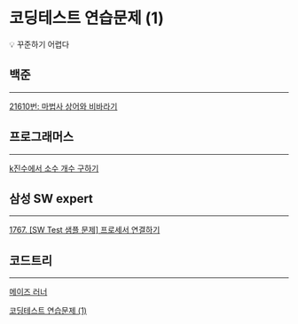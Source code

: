 # 코딩테스트 연습문제 (1)

<aside>
💡 꾸준하기 어렵다

</aside>

## 백준

---

[21610번: 마법사 상어와 비바라기](%E1%84%8F%E1%85%A9%E1%84%83%E1%85%B5%E1%86%BC%E1%84%90%E1%85%A6%E1%84%89%E1%85%B3%E1%84%90%E1%85%B3%20%E1%84%8B%E1%85%A7%E1%86%AB%E1%84%89%E1%85%B3%E1%86%B8%E1%84%86%E1%85%AE%E1%86%AB%E1%84%8C%E1%85%A6%20(1)%2069a2f0d41a1841be90f86a90ad98bd48/21610%E1%84%87%E1%85%A5%E1%86%AB%20%E1%84%86%E1%85%A1%E1%84%87%E1%85%A5%E1%86%B8%E1%84%89%E1%85%A1%20%E1%84%89%E1%85%A1%E1%86%BC%E1%84%8B%E1%85%A5%E1%84%8B%E1%85%AA%20%E1%84%87%E1%85%B5%E1%84%87%E1%85%A1%E1%84%85%E1%85%A1%E1%84%80%E1%85%B5%206841dfa0169f4a79a13484ce43af6b1b.md)

## 프로그래머스

---

[k진수에서 소수 개수 구하기](%E1%84%8F%E1%85%A9%E1%84%83%E1%85%B5%E1%86%BC%E1%84%90%E1%85%A6%E1%84%89%E1%85%B3%E1%84%90%E1%85%B3%20%E1%84%8B%E1%85%A7%E1%86%AB%E1%84%89%E1%85%B3%E1%86%B8%E1%84%86%E1%85%AE%E1%86%AB%E1%84%8C%E1%85%A6%20(1)%2069a2f0d41a1841be90f86a90ad98bd48/k%E1%84%8C%E1%85%B5%E1%86%AB%E1%84%89%E1%85%AE%E1%84%8B%E1%85%A6%E1%84%89%E1%85%A5%20%E1%84%89%E1%85%A9%E1%84%89%E1%85%AE%20%E1%84%80%E1%85%A2%E1%84%89%E1%85%AE%20%E1%84%80%E1%85%AE%E1%84%92%E1%85%A1%E1%84%80%E1%85%B5%20804ff75112394f6f9eaa88345a579570.md)

## 삼성 SW expert

---

[1767. [SW Test 샘플 문제] 프로세서 연결하기](%E1%84%8F%E1%85%A9%E1%84%83%E1%85%B5%E1%86%BC%E1%84%90%E1%85%A6%E1%84%89%E1%85%B3%E1%84%90%E1%85%B3%20%E1%84%8B%E1%85%A7%E1%86%AB%E1%84%89%E1%85%B3%E1%86%B8%E1%84%86%E1%85%AE%E1%86%AB%E1%84%8C%E1%85%A6%20(1)%2069a2f0d41a1841be90f86a90ad98bd48/1767%20%5BSW%20Test%20%E1%84%89%E1%85%A2%E1%86%B7%E1%84%91%E1%85%B3%E1%86%AF%20%E1%84%86%E1%85%AE%E1%86%AB%E1%84%8C%E1%85%A6%5D%20%E1%84%91%E1%85%B3%E1%84%85%E1%85%A9%E1%84%89%E1%85%A6%E1%84%89%E1%85%A5%20%E1%84%8B%E1%85%A7%E1%86%AB%E1%84%80%E1%85%A7%E1%86%AF%E1%84%92%E1%85%A1%E1%84%80%E1%85%B5%20c2a3fbe9772c4228a820188bdf2735d4.md)

## 코드트리

---

[메이즈 러너](%E1%84%8F%E1%85%A9%E1%84%83%E1%85%B5%E1%86%BC%E1%84%90%E1%85%A6%E1%84%89%E1%85%B3%E1%84%90%E1%85%B3%20%E1%84%8B%E1%85%A7%E1%86%AB%E1%84%89%E1%85%B3%E1%86%B8%E1%84%86%E1%85%AE%E1%86%AB%E1%84%8C%E1%85%A6%20(1)%2069a2f0d41a1841be90f86a90ad98bd48/%E1%84%86%E1%85%A6%E1%84%8B%E1%85%B5%E1%84%8C%E1%85%B3%20%E1%84%85%E1%85%A5%E1%84%82%E1%85%A5%2098eb7a2e84fc4842be3c6bffebbd6128.md)

[코딩테스트 연습문제 (1)](%E1%84%8F%E1%85%A9%E1%84%83%E1%85%B5%E1%86%BC%E1%84%90%E1%85%A6%E1%84%89%E1%85%B3%E1%84%90%E1%85%B3%20%E1%84%8B%E1%85%A7%E1%86%AB%E1%84%89%E1%85%B3%E1%86%B8%E1%84%86%E1%85%AE%E1%86%AB%E1%84%8C%E1%85%A6%20(1)%2069a2f0d41a1841be90f86a90ad98bd48/%E1%84%8F%E1%85%A9%E1%84%83%E1%85%B5%E1%86%BC%E1%84%90%E1%85%A6%E1%84%89%E1%85%B3%E1%84%90%E1%85%B3%20%E1%84%8B%E1%85%A7%E1%86%AB%E1%84%89%E1%85%B3%E1%86%B8%E1%84%86%E1%85%AE%E1%86%AB%E1%84%8C%E1%85%A6%20(1)%20cfcdb670c7f7401ea1b40edc24847a13.csv)
